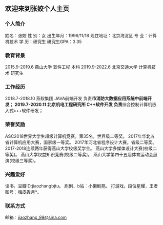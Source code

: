 ## 欢迎来到张姣个人主页


### 个人简介

姓名：张姣
性    别：女
出生年月：1996/11/18
现住地址：北京海淀区
专    业：计算机技术
学    历：研究生
研究生GPA：3.35


### 教育背景

2015.9-2019.6    燕山大学   软件工程  本科
2019.9-2022.6 北京交通大学 计算机技术 研究生


### 工作经历

2018.7-2018.10  燕软集团  JAVA前端开发  负责**市消防大数据应用系统中前端开发；
2019.7-2020.11  北京机电工程研究所  C++软件开发  负责**综合控制计算机嵌入式c++软件研发；


### 荣誉奖励

ASC2018世界大学生超级计算机竞赛，第35名，世界级二等奖。
2017年华北五省计算机应用大赛，国家级一等奖。
2017年河北省程序设计大赛，省级二等奖。
2017-2018连续两年获得燕山大学校级奖学金。
燕山大学多媒体设计大赛(校级二等奖)。
燕山大学权益知识竞赛(校级二等奖)。
燕山大学第四十五届体育运动会展演(校级三等奖)。


### 兴趣爱好

读书，豆瓣ID:jiaozhangbjtu。
刷剧，b站：小懒剧苑。
打游戏，段位星耀，王者账号：嗨皮犇月*。


### 联系方式

邮箱：jiaozhang_99@sina.com

